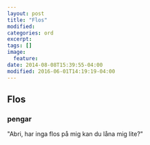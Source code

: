 ```yaml
---
layout: post
title: "Flos"
modified:
categories: ord
excerpt:
tags: []
image:
  feature:
date: 2014-08-08T15:39:55-04:00
modified: 2016-06-01T14:19:19-04:00
---
```


## Flos

### pengar  

"Abri, har inga flos på mig kan du låna mig lite?"
